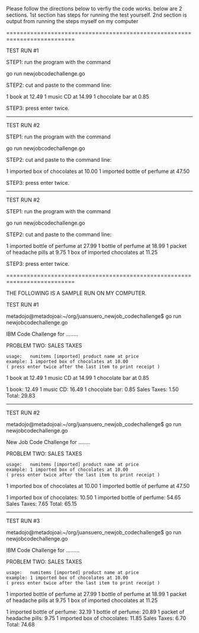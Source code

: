 Please follow the directions below to verfiy the code works.
below are 2 sections.  1st section has steps for running the test yourself.
2nd section is output from running the steps myself on my computer

==========================================================================



TEST RUN #1

STEP1: run the program with the command 

go run newjobcodechallenge.go 


STEP2:  cut and paste to the command line:

1 book at 12.49
1 music CD at 14.99
1 chocolate bar at 0.85

STEP3: press enter twice.

-------------------------------------------

TEST RUN #2

STEP1: run the program with the command 

go run newjobcodechallenge.go 


STEP2:  cut and paste to the command line:

1 imported box of chocolates at 10.00
1 imported bottle of perfume at 47.50


STEP3: press enter twice.

-------------------------------------------

TEST RUN #2

STEP1: run the program with the command 

go run newjobcodechallenge.go 


STEP2:  cut and paste to the command line:

1 imported bottle of perfume at 27.99
1 bottle of perfume at 18.99
1 packet of headache pills at 9.75
1 box of imported chocolates at 11.25


STEP3: press enter twice.






==========================================================================


THE FOLLOWING IS A SAMPLE RUN ON MY COMPUTER.


TEST RUN #1

metadojo@metadojoai:~/org/juansuero_newjob_codechallenge$ go run newjobcodechallenge.go 

IBM Code Challenge for ........

PROBLEM TWO: SALES TAXES

	usage:   numitems [imported] product name at price 
	example: 1 imported box of chocolates at 10.00 
	( press enter twice after the last item to print receipt ) 


1 book at 12.49
1 music CD at 14.99
1 chocolate bar at 0.85

1 book: 12.49
1 music CD: 16.49
1 chocolate bar: 0.85
Sales Taxes: 1.50
Total: 29.83




--------------------------

TEST RUN #2

metadojo@metadojoai:~/org/juansuero_newjob_codechallenge$ go run newjobcodechallenge.go 

New Job Code Challenge for ........

PROBLEM TWO: SALES TAXES

	usage:   numitems [imported] product name at price 
	example: 1 imported box of chocolates at 10.00 
	( press enter twice after the last item to print receipt ) 


1 imported box of chocolates at 10.00
1 imported bottle of perfume at 47.50

1 imported box of chocolates: 10.50
1 imported bottle of perfume: 54.65
Sales Taxes: 7.65
Total: 65.15



--------------------------

TEST RUN #3

metadojo@metadojoai:~/org/juansuero_newjob_codechallenge$ go run newjobcodechallenge.go 

IBM Code Challenge for .........

PROBLEM TWO: SALES TAXES

	usage:   numitems [imported] product name at price 
	example: 1 imported box of chocolates at 10.00 
	( press enter twice after the last item to print receipt ) 


1 imported bottle of perfume at 27.99
1 bottle of perfume at 18.99
1 packet of headache pills at 9.75
1 box of imported chocolates at 11.25

1 imported bottle of perfume: 32.19
1 bottle of perfume: 20.89
1 packet of headache pills: 9.75
1 imported box of  chocolates: 11.85
Sales Taxes: 6.70
Total: 74.68
